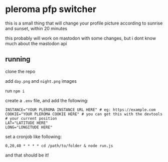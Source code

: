 # pleroma pfp switcher

this is a small thing that will change your profile picture according to sunrise and sunset, within 20 minutes

this probably will work on mastodon with some changes, but i dont know much about the mastodon api

## running

clone the repo

add `day.png` and `night.png` images

run `npm i`

create a `.env` file, and add the following:

```
INSTANCE="YOUR PLEROMA INSTANCE URL HERE" # eg: https://example.com
COOKIE="YOUR PLEROMA COOKIE HERE" # you can get this with the devtools
# your current position
LAT="LATITUDE HERE"
LONG="LONGITUDE HERE"
```

set a cronjob like following:

```
0,20,40 * * * * cd /path/to/folder & node run.js
```

and that should be it!
